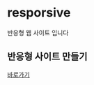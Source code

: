 # resporsive
반응형 웹 사이트 입니다

<h2>반응형 사이트 만들기</h2>
<a href="https://bibibigcom.github.io/resporsive/">바로가기</a>
